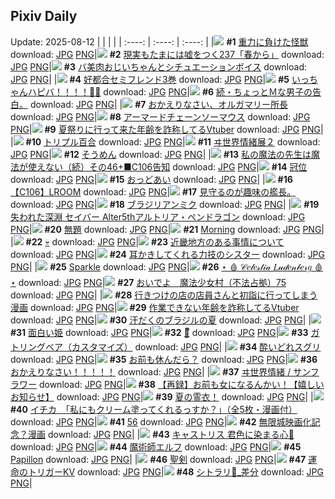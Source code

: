 ## Pixiv Daily
Update: 2025-08-12
|      |      |      |
| :----: | :----: | :----: |
|![](https://pixiv.microyu.workers.dev/c/240x480/img-master/img/2025/08/10/00/02/22/133687519_p0_master1200.jpg) **#1** [重力に負けた怪獣](https://www.pixiv.net/artworks/133687519) download: [JPG](https://pixiv.microyu.workers.dev/img-original/img/2025/08/10/00/02/22/133687519_p0.jpg) [PNG](https://pixiv.microyu.workers.dev/img-original/img/2025/08/10/00/02/22/133687519_p0.png)|![](https://pixiv.microyu.workers.dev/c/240x480/img-master/img/2025/08/10/18/12/13/133714140_p0_master1200.jpg) **#2** [現実もたまには嘘をつく237「春から」](https://www.pixiv.net/artworks/133714140) download: [JPG](https://pixiv.microyu.workers.dev/img-original/img/2025/08/10/18/12/13/133714140_p0.jpg) [PNG](https://pixiv.microyu.workers.dev/img-original/img/2025/08/10/18/12/13/133714140_p0.png)|![](https://pixiv.microyu.workers.dev/c/240x480/img-master/img/2025/08/11/00/00/57/133730515_p0_master1200.jpg) **#3** [バ美肉おじいちゃんとシチュエーションボイス](https://www.pixiv.net/artworks/133730515) download: [JPG](https://pixiv.microyu.workers.dev/img-original/img/2025/08/11/00/00/57/133730515_p0.jpg) [PNG](https://pixiv.microyu.workers.dev/img-original/img/2025/08/11/00/00/57/133730515_p0.png)|
|![](https://pixiv.microyu.workers.dev/c/240x480/img-master/img/2025/08/10/00/34/21/133689142_p0_master1200.jpg) **#4** [好都合セミフレンド3巻](https://www.pixiv.net/artworks/133689142) download: [JPG](https://pixiv.microyu.workers.dev/img-original/img/2025/08/10/00/34/21/133689142_p0.jpg) [PNG](https://pixiv.microyu.workers.dev/img-original/img/2025/08/10/00/34/21/133689142_p0.png)|![](https://pixiv.microyu.workers.dev/c/240x480/img-master/img/2025/08/11/00/00/10/133730220_p0_master1200.jpg) **#5** [いっちゃんハピバ！！！！🎂🎉](https://www.pixiv.net/artworks/133730220) download: [JPG](https://pixiv.microyu.workers.dev/img-original/img/2025/08/11/00/00/10/133730220_p0.jpg) [PNG](https://pixiv.microyu.workers.dev/img-original/img/2025/08/11/00/00/10/133730220_p0.png)|![](https://pixiv.microyu.workers.dev/c/240x480/img-master/img/2025/08/10/22/20/15/133725631_p0_master1200.jpg) **#6** [続・ちょっとＭな男子の告白。](https://www.pixiv.net/artworks/133725631) download: [JPG](https://pixiv.microyu.workers.dev/img-original/img/2025/08/10/22/20/15/133725631_p0.jpg) [PNG](https://pixiv.microyu.workers.dev/img-original/img/2025/08/10/22/20/15/133725631_p0.png)|
|![](https://pixiv.microyu.workers.dev/c/240x480/img-master/img/2025/08/10/19/36/00/133717910_p0_master1200.jpg) **#7** [おかえりなさい、オルガマリー所長](https://www.pixiv.net/artworks/133717910) download: [JPG](https://pixiv.microyu.workers.dev/img-original/img/2025/08/10/19/36/00/133717910_p0.jpg) [PNG](https://pixiv.microyu.workers.dev/img-original/img/2025/08/10/19/36/00/133717910_p0.png)|![](https://pixiv.microyu.workers.dev/c/240x480/img-master/img/2025/08/10/00/00/13/133687006_p0_master1200.jpg) **#8** [アーマードチェーンソーマウス](https://www.pixiv.net/artworks/133687006) download: [JPG](https://pixiv.microyu.workers.dev/img-original/img/2025/08/10/00/00/13/133687006_p0.jpg) [PNG](https://pixiv.microyu.workers.dev/img-original/img/2025/08/10/00/00/13/133687006_p0.png)|![](https://pixiv.microyu.workers.dev/c/240x480/img-master/img/2025/08/10/21/06/46/133722095_p0_master1200.jpg) **#9** [夏祭りに行って来た年齢を詐称してるVtuber](https://www.pixiv.net/artworks/133722095) download: [JPG](https://pixiv.microyu.workers.dev/img-original/img/2025/08/10/21/06/46/133722095_p0.jpg) [PNG](https://pixiv.microyu.workers.dev/img-original/img/2025/08/10/21/06/46/133722095_p0.png)|
|![](https://pixiv.microyu.workers.dev/c/240x480/img-master/img/2025/08/11/00/00/07/133730188_p0_master1200.jpg) **#10** [トリプル百合](https://www.pixiv.net/artworks/133730188) download: [JPG](https://pixiv.microyu.workers.dev/img-original/img/2025/08/11/00/00/07/133730188_p0.jpg) [PNG](https://pixiv.microyu.workers.dev/img-original/img/2025/08/11/00/00/07/133730188_p0.png)|![](https://pixiv.microyu.workers.dev/c/240x480/img-master/img/2025/08/10/18/00/02/133714037_p0_master1200.jpg) **#11** [ヰ世界情緒展２](https://www.pixiv.net/artworks/133714037) download: [JPG](https://pixiv.microyu.workers.dev/img-original/img/2025/08/10/18/00/02/133714037_p0.jpg) [PNG](https://pixiv.microyu.workers.dev/img-original/img/2025/08/10/18/00/02/133714037_p0.png)|![](https://pixiv.microyu.workers.dev/c/240x480/img-master/img/2025/08/10/18/12/13/133714772_p0_master1200.jpg) **#12** [そうめん](https://www.pixiv.net/artworks/133714772) download: [JPG](https://pixiv.microyu.workers.dev/img-original/img/2025/08/10/18/12/13/133714772_p0.jpg) [PNG](https://pixiv.microyu.workers.dev/img-original/img/2025/08/10/18/12/13/133714772_p0.png)|
|![](https://pixiv.microyu.workers.dev/c/240x480/img-master/img/2025/08/11/00/01/24/133730601_p0_master1200.jpg) **#13** [私の魔法の先生は魔法が使えない（続）その46+■C106告知](https://www.pixiv.net/artworks/133730601) download: [JPG](https://pixiv.microyu.workers.dev/img-original/img/2025/08/11/00/01/24/133730601_p0.jpg) [PNG](https://pixiv.microyu.workers.dev/img-original/img/2025/08/11/00/01/24/133730601_p0.png)|![](https://pixiv.microyu.workers.dev/c/240x480/img-master/img/2025/08/11/03/32/05/133736855_p0_master1200.jpg) **#14** [冠位](https://www.pixiv.net/artworks/133736855) download: [JPG](https://pixiv.microyu.workers.dev/img-original/img/2025/08/11/03/32/05/133736855_p0.jpg) [PNG](https://pixiv.microyu.workers.dev/img-original/img/2025/08/11/03/32/05/133736855_p0.png)|![](https://pixiv.microyu.workers.dev/c/240x480/img-master/img/2025/08/10/00/01/15/133687348_p0_master1200.jpg) **#15** [おっどあい](https://www.pixiv.net/artworks/133687348) download: [JPG](https://pixiv.microyu.workers.dev/img-original/img/2025/08/10/00/01/15/133687348_p0.jpg) [PNG](https://pixiv.microyu.workers.dev/img-original/img/2025/08/10/00/01/15/133687348_p0.png)|
|![](https://pixiv.microyu.workers.dev/c/240x480/img-master/img/2025/08/11/12/55/42/133716442_p0_master1200.jpg) **#16** [【C106】LROOM](https://www.pixiv.net/artworks/133716442) download: [JPG](https://pixiv.microyu.workers.dev/img-original/img/2025/08/11/12/55/42/133716442_p0.jpg) [PNG](https://pixiv.microyu.workers.dev/img-original/img/2025/08/11/12/55/42/133716442_p0.png)|![](https://pixiv.microyu.workers.dev/c/240x480/img-master/img/2025/08/11/08/55/46/133742004_p0_master1200.jpg) **#17** [見守るのが趣味の艦長。](https://www.pixiv.net/artworks/133742004) download: [JPG](https://pixiv.microyu.workers.dev/img-original/img/2025/08/11/08/55/46/133742004_p0.jpg) [PNG](https://pixiv.microyu.workers.dev/img-original/img/2025/08/11/08/55/46/133742004_p0.png)|![](https://pixiv.microyu.workers.dev/c/240x480/img-master/img/2025/08/10/00/00/09/133686962_p0_master1200.jpg) **#18** [ブラジリアンミク](https://www.pixiv.net/artworks/133686962) download: [JPG](https://pixiv.microyu.workers.dev/img-original/img/2025/08/10/00/00/09/133686962_p0.jpg) [PNG](https://pixiv.microyu.workers.dev/img-original/img/2025/08/10/00/00/09/133686962_p0.png)|
|![](https://pixiv.microyu.workers.dev/c/240x480/img-master/img/2025/08/10/00/08/24/133687893_p0_master1200.jpg) **#19** [失われた深淵 セイバー Alter5thアルトリア・ペンドラゴン](https://www.pixiv.net/artworks/133687893) download: [JPG](https://pixiv.microyu.workers.dev/img-original/img/2025/08/10/00/08/24/133687893_p0.jpg) [PNG](https://pixiv.microyu.workers.dev/img-original/img/2025/08/10/00/08/24/133687893_p0.png)|![](https://pixiv.microyu.workers.dev/c/240x480/img-master/img/2025/08/10/19/46/54/133718290_p0_master1200.jpg) **#20** [無題](https://www.pixiv.net/artworks/133718290) download: [JPG](https://pixiv.microyu.workers.dev/img-original/img/2025/08/10/19/46/54/133718290_p0.jpg) [PNG](https://pixiv.microyu.workers.dev/img-original/img/2025/08/10/19/46/54/133718290_p0.png)|![](https://pixiv.microyu.workers.dev/c/240x480/img-master/img/2025/08/10/12/49/12/133690377_p0_master1200.jpg) **#21** [Morning](https://www.pixiv.net/artworks/133690377) download: [JPG](https://pixiv.microyu.workers.dev/img-original/img/2025/08/10/12/49/12/133690377_p0.jpg) [PNG](https://pixiv.microyu.workers.dev/img-original/img/2025/08/10/12/49/12/133690377_p0.png)|
|![](https://pixiv.microyu.workers.dev/c/240x480/img-master/img/2025/08/11/03/53/20/133737173_p0_master1200.jpg) **#22** [💀](https://www.pixiv.net/artworks/133737173) download: [JPG](https://pixiv.microyu.workers.dev/img-original/img/2025/08/11/03/53/20/133737173_p0.jpg) [PNG](https://pixiv.microyu.workers.dev/img-original/img/2025/08/11/03/53/20/133737173_p0.png)|![](https://pixiv.microyu.workers.dev/c/240x480/img-master/img/2025/08/10/20/50/06/133721124_p0_master1200.jpg) **#23** [近畿地方のある事情について](https://www.pixiv.net/artworks/133721124) download: [JPG](https://pixiv.microyu.workers.dev/img-original/img/2025/08/10/20/50/06/133721124_p0.jpg) [PNG](https://pixiv.microyu.workers.dev/img-original/img/2025/08/10/20/50/06/133721124_p0.png)|![](https://pixiv.microyu.workers.dev/c/240x480/img-master/img/2025/08/10/18/46/16/133715901_p0_master1200.jpg) **#24** [耳かきしてくれる力技のシスター](https://www.pixiv.net/artworks/133715901) download: [JPG](https://pixiv.microyu.workers.dev/img-original/img/2025/08/10/18/46/16/133715901_p0.jpg) [PNG](https://pixiv.microyu.workers.dev/img-original/img/2025/08/10/18/46/16/133715901_p0.png)|
|![](https://pixiv.microyu.workers.dev/c/240x480/img-master/img/2025/08/10/00/00/15/133687028_p0_master1200.jpg) **#25** [Sparkle](https://www.pixiv.net/artworks/133687028) download: [JPG](https://pixiv.microyu.workers.dev/img-original/img/2025/08/10/00/00/15/133687028_p0.jpg) [PNG](https://pixiv.microyu.workers.dev/img-original/img/2025/08/10/00/00/15/133687028_p0.png)|![](https://pixiv.microyu.workers.dev/c/240x480/img-master/img/2025/08/10/12/14/17/133689982_p0_master1200.jpg) **#26** [⋆ 🩸 𝒞𝑒𝓁𝑒𝓈𝓉𝒾𝒶 𝐿𝓊𝒹𝑒𝓃𝒷𝑒𝓇𝑔 🩸 ⋆](https://www.pixiv.net/artworks/133689982) download: [JPG](https://pixiv.microyu.workers.dev/img-original/img/2025/08/10/12/14/17/133689982_p0.jpg) [PNG](https://pixiv.microyu.workers.dev/img-original/img/2025/08/10/12/14/17/133689982_p0.png)|![](https://pixiv.microyu.workers.dev/c/240x480/img-master/img/2025/08/10/13/31/02/133705993_p0_master1200.jpg) **#27** [おいでよ　魔法少女村（不法占拠）75](https://www.pixiv.net/artworks/133705993) download: [JPG](https://pixiv.microyu.workers.dev/img-original/img/2025/08/10/13/31/02/133705993_p0.jpg) [PNG](https://pixiv.microyu.workers.dev/img-original/img/2025/08/10/13/31/02/133705993_p0.png)|
|![](https://pixiv.microyu.workers.dev/c/240x480/img-master/img/2025/08/10/07/55/17/133697791_p0_master1200.jpg) **#28** [行きつけの店の店員さんと初詣に行ってしまう漫画](https://www.pixiv.net/artworks/133697791) download: [JPG](https://pixiv.microyu.workers.dev/img-original/img/2025/08/10/07/55/17/133697791_p0.jpg) [PNG](https://pixiv.microyu.workers.dev/img-original/img/2025/08/10/07/55/17/133697791_p0.png)|![](https://pixiv.microyu.workers.dev/c/240x480/img-master/img/2025/08/11/21/07/22/133764542_p0_master1200.jpg) **#29** [作業できない年齢を詐称してるVtuber](https://www.pixiv.net/artworks/133764542) download: [JPG](https://pixiv.microyu.workers.dev/img-original/img/2025/08/11/21/07/22/133764542_p0.jpg) [PNG](https://pixiv.microyu.workers.dev/img-original/img/2025/08/11/21/07/22/133764542_p0.png)|![](https://pixiv.microyu.workers.dev/c/240x480/img-master/img/2025/08/11/00/00/08/133730199_p0_master1200.jpg) **#30** [汗だくのブラジルの夏](https://www.pixiv.net/artworks/133730199) download: [JPG](https://pixiv.microyu.workers.dev/img-original/img/2025/08/11/00/00/08/133730199_p0.jpg) [PNG](https://pixiv.microyu.workers.dev/img-original/img/2025/08/11/00/00/08/133730199_p0.png)|
|![](https://pixiv.microyu.workers.dev/c/240x480/img-master/img/2025/08/10/17/46/31/133713605_p0_master1200.jpg) **#31** [面白い姫](https://www.pixiv.net/artworks/133713605) download: [JPG](https://pixiv.microyu.workers.dev/img-original/img/2025/08/10/17/46/31/133713605_p0.jpg) [PNG](https://pixiv.microyu.workers.dev/img-original/img/2025/08/10/17/46/31/133713605_p0.png)|![](https://pixiv.microyu.workers.dev/c/240x480/img-master/img/2025/08/10/00/10/13/133687987_p0_master1200.jpg) **#32** [💚ᩚ](https://www.pixiv.net/artworks/133687987) download: [JPG](https://pixiv.microyu.workers.dev/img-original/img/2025/08/10/00/10/13/133687987_p0.jpg) [PNG](https://pixiv.microyu.workers.dev/img-original/img/2025/08/10/00/10/13/133687987_p0.png)|![](https://pixiv.microyu.workers.dev/c/240x480/img-master/img/2025/08/11/00/00/19/133730309_p0_master1200.jpg) **#33** [ガトリングベア（カスタマイズ）](https://www.pixiv.net/artworks/133730309) download: [JPG](https://pixiv.microyu.workers.dev/img-original/img/2025/08/11/00/00/19/133730309_p0.jpg) [PNG](https://pixiv.microyu.workers.dev/img-original/img/2025/08/11/00/00/19/133730309_p0.png)|
|![](https://pixiv.microyu.workers.dev/c/240x480/img-master/img/2025/08/11/20/57/09/133763919_p0_master1200.jpg) **#34** [酔いどれスグリ](https://www.pixiv.net/artworks/133763919) download: [JPG](https://pixiv.microyu.workers.dev/img-original/img/2025/08/11/20/57/09/133763919_p0.jpg) [PNG](https://pixiv.microyu.workers.dev/img-original/img/2025/08/11/20/57/09/133763919_p0.png)|![](https://pixiv.microyu.workers.dev/c/240x480/img-master/img/2025/08/10/03/41/05/133693935_p0_master1200.jpg) **#35** [お前も休んだら？](https://www.pixiv.net/artworks/133693935) download: [JPG](https://pixiv.microyu.workers.dev/img-original/img/2025/08/10/03/41/05/133693935_p0.jpg) [PNG](https://pixiv.microyu.workers.dev/img-original/img/2025/08/10/03/41/05/133693935_p0.png)|![](https://pixiv.microyu.workers.dev/c/240x480/img-master/img/2025/08/10/00/54/47/133689878_p0_master1200.jpg) **#36** [おかえりなさい！！！！！](https://www.pixiv.net/artworks/133689878) download: [JPG](https://pixiv.microyu.workers.dev/img-original/img/2025/08/10/00/54/47/133689878_p0.jpg) [PNG](https://pixiv.microyu.workers.dev/img-original/img/2025/08/10/00/54/47/133689878_p0.png)|
|![](https://pixiv.microyu.workers.dev/c/240x480/img-master/img/2025/08/11/18/00/07/133756436_p0_master1200.jpg) **#37** [ヰ世界情緒 / サンフラワー](https://www.pixiv.net/artworks/133756436) download: [JPG](https://pixiv.microyu.workers.dev/img-original/img/2025/08/11/18/00/07/133756436_p0.jpg) [PNG](https://pixiv.microyu.workers.dev/img-original/img/2025/08/11/18/00/07/133756436_p0.png)|![](https://pixiv.microyu.workers.dev/c/240x480/img-master/img/2025/08/10/23/58/13/133730034_p0_master1200.jpg) **#38** [【再録】お前も女になるんかい！【嬉しいお知らせ】](https://www.pixiv.net/artworks/133730034) download: [JPG](https://pixiv.microyu.workers.dev/img-original/img/2025/08/10/23/58/13/133730034_p0.jpg) [PNG](https://pixiv.microyu.workers.dev/img-original/img/2025/08/10/23/58/13/133730034_p0.png)|![](https://pixiv.microyu.workers.dev/c/240x480/img-master/img/2025/08/11/03/31/04/133736834_p0_master1200.jpg) **#39** [夏の霊衣！](https://www.pixiv.net/artworks/133736834) download: [JPG](https://pixiv.microyu.workers.dev/img-original/img/2025/08/11/03/31/04/133736834_p0.jpg) [PNG](https://pixiv.microyu.workers.dev/img-original/img/2025/08/11/03/31/04/133736834_p0.png)|
|![](https://pixiv.microyu.workers.dev/c/240x480/img-master/img/2025/08/10/11/00/11/133701916_p0_master1200.jpg) **#40** [イチカ　「私にもクリーム塗ってくれるっすか？」（全5枚・漫画付）](https://www.pixiv.net/artworks/133701916) download: [JPG](https://pixiv.microyu.workers.dev/img-original/img/2025/08/10/11/00/11/133701916_p0.jpg) [PNG](https://pixiv.microyu.workers.dev/img-original/img/2025/08/10/11/00/11/133701916_p0.png)|![](https://pixiv.microyu.workers.dev/c/240x480/img-master/img/2025/08/10/19/10/46/133716989_p0_master1200.jpg) **#41** [56](https://www.pixiv.net/artworks/133716989) download: [JPG](https://pixiv.microyu.workers.dev/img-original/img/2025/08/10/19/10/46/133716989_p0.jpg) [PNG](https://pixiv.microyu.workers.dev/img-original/img/2025/08/10/19/10/46/133716989_p0.png)|![](https://pixiv.microyu.workers.dev/c/240x480/img-master/img/2025/08/10/21/38/51/133723574_p0_master1200.jpg) **#42** [無限城映画化記念？漫画](https://www.pixiv.net/artworks/133723574) download: [JPG](https://pixiv.microyu.workers.dev/img-original/img/2025/08/10/21/38/51/133723574_p0.jpg) [PNG](https://pixiv.microyu.workers.dev/img-original/img/2025/08/10/21/38/51/133723574_p0.png)|
|![](https://pixiv.microyu.workers.dev/c/240x480/img-master/img/2025/08/11/22/52/25/133756805_p0_master1200.jpg) **#43** [キャストリス 君色に染まる心💜](https://www.pixiv.net/artworks/133756805) download: [JPG](https://pixiv.microyu.workers.dev/img-original/img/2025/08/11/22/52/25/133756805_p0.jpg) [PNG](https://pixiv.microyu.workers.dev/img-original/img/2025/08/11/22/52/25/133756805_p0.png)|![](https://pixiv.microyu.workers.dev/c/240x480/img-master/img/2025/08/11/00/00/12/133730235_p0_master1200.jpg) **#44** [魔術師エルフ](https://www.pixiv.net/artworks/133730235) download: [JPG](https://pixiv.microyu.workers.dev/img-original/img/2025/08/11/00/00/12/133730235_p0.jpg) [PNG](https://pixiv.microyu.workers.dev/img-original/img/2025/08/11/00/00/12/133730235_p0.png)|![](https://pixiv.microyu.workers.dev/c/240x480/img-master/img/2025/08/10/18/42/45/133715781_p0_master1200.jpg) **#45** [Papillon](https://www.pixiv.net/artworks/133715781) download: [JPG](https://pixiv.microyu.workers.dev/img-original/img/2025/08/10/18/42/45/133715781_p0.jpg) [PNG](https://pixiv.microyu.workers.dev/img-original/img/2025/08/10/18/42/45/133715781_p0.png)|
|![](https://pixiv.microyu.workers.dev/c/240x480/img-master/img/2025/08/11/12/47/08/133747569_p0_master1200.jpg) **#46** [聖剣](https://www.pixiv.net/artworks/133747569) download: [JPG](https://pixiv.microyu.workers.dev/img-original/img/2025/08/11/12/47/08/133747569_p0.jpg) [PNG](https://pixiv.microyu.workers.dev/img-original/img/2025/08/11/12/47/08/133747569_p0.png)|![](https://pixiv.microyu.workers.dev/c/240x480/img-master/img/2025/08/10/16/27/58/133711088_p0_master1200.jpg) **#47** [運命のトリガーKV](https://www.pixiv.net/artworks/133711088) download: [JPG](https://pixiv.microyu.workers.dev/img-original/img/2025/08/10/16/27/58/133711088_p0.jpg) [PNG](https://pixiv.microyu.workers.dev/img-original/img/2025/08/10/16/27/58/133711088_p0.png)|![](https://pixiv.microyu.workers.dev/c/240x480/img-master/img/2025/08/10/01/03/04/133690237_p0_master1200.jpg) **#48** [シトラリ🎨_差分](https://www.pixiv.net/artworks/133690237) download: [JPG](https://pixiv.microyu.workers.dev/img-original/img/2025/08/10/01/03/04/133690237_p0.jpg) [PNG](https://pixiv.microyu.workers.dev/img-original/img/2025/08/10/01/03/04/133690237_p0.png)|
